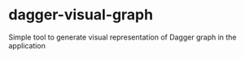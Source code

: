 # dagger-visual-graph
Simple tool to generate visual representation of Dagger graph in the application
